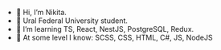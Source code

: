 - 👋 Hi, I’m Nikita.
- 👀 Ural Federal University student.
- 🌱 I’m learning TS, React, NestJS, PostgreSQL, Redux.
- 🤝 At some level I know: SCSS, CSS, HTML, C#, JS, NodeJS
<!---
dmitrich0/dmitrich0 is a ✨ special ✨ repository because its `README.md` (this file) appears on your GitHub profile.
You can click the Preview link to take a look at your changes.
--->
